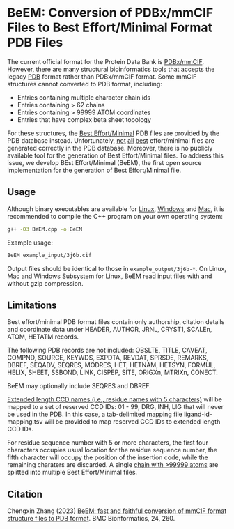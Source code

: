 # BeEM: Conversion of PDBx/mmCIF Files to Best Effort/Minimal Format PDB Files #

The current official format for the Protein Data Bank is [PDBx/mmCIF](https://mmcif.wwpdb.org/). However, there are many structural bioinformatics tools that accepts the legacy [PDB](http://www.wwpdb.org/documentation/file-format-content/format33/v3.3.html) format rather than PDBx/mmCIF format. Some mmCIF structures cannot converted to PDB format, including:

* Entries containing multiple character chain ids
* Entries containing > 62 chains
* Entries containing > 99999 ATOM coordinates
* Entries that have complex beta sheet topology

For these structures, the [Best Effort/Minimal](https://www.rcsb.org/docs/general-help/structures-without-legacy-pdb-format-files) PDB files are provided by the PDB database instead. Unfortunately, [not](https://www.rcsb.org/structure/7NWG) [all](https://www.rcsb.org/structure/7NWH) [best](https://www.rcsb.org/structure/7NWI) effort/minimal files are generated correctly in the PDB database. Moreover, there is no publicly available tool for the generation of Best Effort/Minimal files. To address this issue, we develop BEst Effort/Minimal (BeEM), the first open source implementation for the generation of Best Effort/Minimal file.

## Usage ##
Although binary executables are available for 
[Linux](https://github.com/kad-ecoli/BeEM/releases/download/v1.0.1/BeEM.linux), 
[Windows](https://github.com/kad-ecoli/BeEM/releases/download/v1.0.1/BeEM.windows.exe) and
[Mac](https://github.com/kad-ecoli/BeEM/releases/download/v1.0.1/BeEM.macosx), 
it is recommended to compile the C++ program on your own operating system:
```bash
g++ -O3 BeEM.cpp -o BeEM
```
Example usage:
```bash
BeEM example_input/3j6b.cif
```
Output files should be identical to those in ``example_output/3j6b-*``.
On Linux, Mac and Windows Subsystem for Linux, BeEM read input files with and without gzip compression.

## Limitations ##
Best effort/minimal PDB format files contain only authorship, citation details and coordinate data under HEADER, AUTHOR, JRNL, CRYST1, SCALEn, ATOM, HETATM records.

The following PDB records are not included: OBSLTE, TITLE, CAVEAT, COMPND, SOURCE, KEYWDS, EXPDTA, REVDAT, SPRSDE, REMARKS, DBREF, SEQADV, SEQRES, MODRES, HET, HETNAM, HETSYN, FORMUL, HELIX, SHEET, SSBOND, LINK, CISPEP, SITE, ORIGXn, MTRIXn, CONECT.

BeEM may optionally include SEQRES and DBREF.

[Extended length CCD names (i.e., residue names with 5 characters)](https://www.rcsb.org/news/630fee4cebdf34532a949c34)
will be mapped to a set of reserved CCD IDs: 01 - 99, DRG, INH, LIG that will never be used in the PDB.
In this case, a tab-delimited mapping file ligand-id-mapping.tsv will be provided to map reserved CCD IDs to extended length CCD IDs.

For residue sequence number with 5 or more characters, the first four characters occupies usual location for the residue sequence number, the fifth character will occupy the position of the insertion code, while the remaining charaters are discarded. A single [chain with >99999 atoms](https://www.rcsb.org/structure/4V5X) are splitted into multiple Best Effort/Minimal files.

## Citation ##
Chengxin Zhang (2023)
[BeEM: fast and faithful conversion of mmCIF format structure files to PDB format](https://doi.org/10.1186/s12859-023-05388-9).
BMC Bionformatics, 24, 260.
